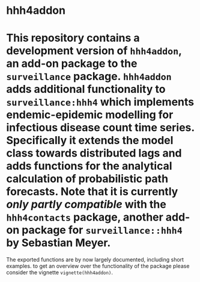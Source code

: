 # hhh4addon

# This repository contains a development version of `hhh4addon`, an add-on package to the `surveillance` package. `hhh4addon` adds additional functionality to `surveillance:hhh4` which implements endemic-epidemic modelling for infectious disease count time series. Specifically it extends the model class towards distributed lags and adds functions for the analytical calculation of probabilistic path forecasts. Note that it is currently *only partly compatible* with the `hhh4contacts` package, another add-on package for `surveillance::hhh4` by Sebastian Meyer.

The exported functions are by now largely documented, including short examples. to get an overview over the functionality of the package please consider the vignette `vignette(hhh4addon)`.
